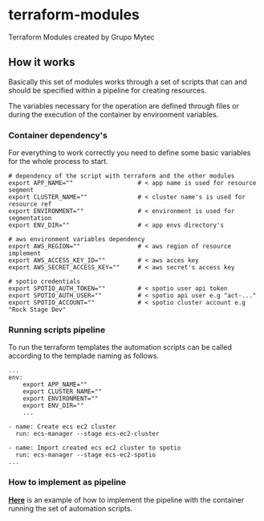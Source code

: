 # terraform-modules

Terraform Modules created by Grupo Mytec

## How it works

Basically this set of modules works through a set of scripts that can and should be specified within a pipeline for creating resources.

The variables necessary for the operation are defined through files or during the execution of the container by environment variables.

### Container dependency's

For everything to work correctly you need to define some basic variables for the whole process to start.

    # dependency of the script with terraform and the other modules
    export APP_NAME=""                  # < app name is used for resource segment  
    export CLUSTER_NAME=""              # < cluster name's is used for resource ref
    export ENVIRONMENT=""               # < environment is used for segmentation
    export ENV_DIR=""                   # < app envs directory's

    # aws environment variables dependency
    export AWS_REGION=""                # < aws region of resource implement  
    export AWS_ACCESS_KEY_ID=""         # < aws acces key
    export AWS_SECRET_ACCESS_KEY=""     # < aws secret's access key 

    # spotio credentials
    export SPOTIO_AUTH_TOKEN=""         # < spotio user api token    
    export SPOTIO_AUTH_USER=""          # < spotio api user e.g "act-..."
    export SPOTIO_ACCOUNT=""            # < spotio cluster account e.g "Rock Stage Dev"

### Running scripts pipeline

To run the terraform templates the automation scripts can be called according to the templade naming as follows.

    ...
    env:
        export APP_NAME=""
        export CLUSTER_NAME=""
        export ENVIRONMENT=""
        export ENV_DIR=""
        ...

    - name: Create ecs ec2 cluster
      run: ecs-manager --stage ecs-ec2-cluster

    - name: Import created ecs ec2 cluster to spotio
      run: ecs-manager --stage ecs-ec2-spotio
    ...

###  How to implement as pipeline

[**Here**](docs/iac-terraform.yml) is an example of how to implement the pipeline with the container running the set of automation scripts.


